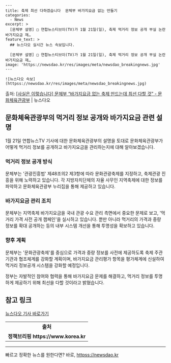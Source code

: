     ---
    title: 축제 최선 다하겠습니다  문체부 바가지요금 없는 만들기
    categories:
      - News
    excerpt: >
      [문체부 설명] □ 연합뉴스티브이(TV)가 1월 21일(일), 축제 먹거리 정보 공개 부실 논란바가지요금 재…
    feature_text: >
      ## 뉴스다오 실시간 뉴스 속보입니다.
    
      [문체부 설명] □ 연합뉴스티브이(TV)가 1월 21일(일), 축제 먹거리 정보 공개 부실 논란바가지요금 재…
    image: 'https://newsdao.kr/res/images/meta/newsdao_breakingnews.jpg'
    ---
    
    ![뉴스다오 속보](httpss://newsdao.kr/res/images/meta/newsdao_breakingnews.jpg)

<p>출처: <a href="httpss://newsdao.kr/3057" rel="dofollow">[사실은 이렇습니다] 문체부 “바가지요금 없는 축제 만드는데 최선 다할 것” - 문화체육관광부</a> | 뉴스다오</p>

<h2 data-ke-size="size26">문화체육관광부의 먹거리 정보 공개와 바가지요금 관련 설명</h2>
<p data-ke-size="size16">1월 21일 연합뉴스TV 기사에 대한 문화체육관광부의 설명을 토대로 문화체육관광부가 어떻게 먹거리 정보를 공개하고 바가지요금을 관리하는지에 대해 알아보겠습니다.</p>

<h3>먹거리 정보 공개 방식</h3>
<p data-ke-size="size16">문체부는 '관광진흥법' 제48조의2 제3항에 따라 문화관광축제를 지정하고, 축제관광 진흥을 위해 노력하고 있습니다. 각 지방자치단체의 자율 사무인 지역축제에 대한 정보를 파악하고 문화체육관광부 누리집을 통해 제공하고 있습니다.</p>

<h3>바가지요금 관리 조치</h3>
<p data-ke-size="size16">문체부는 지역축제 바가지요금을 국내 관광 수요 관리 측면에서 중요한 문제로 보고, '먹거리 가격 사전 공개 캠페인'을 실시하고 있습니다. 뿐만 아니라 먹거리의 가격과 중량 정보를 확대 공개하는 등의 내부 시스템 개선을 통해 투명성을 확보하고 있습니다.</p>

<h3>향후 계획</h3>
<p data-ke-size="size16">문체부는 '문화관광축제'를 중심으로 가격과 중량 정보를 사전에 제공하도록 축제 주관기관과 협조체계를 강화할 계획이며, 바가지요금 관리평가 항목을 평가체계에 신설하여 먹거리 정보공개 시스템을 강화할 예정입니다.</p>

<p data-ke-size="size16">정부는 자발적인 참여와 협력을 통해 바가지요금 문제를 해결하고, 먹거리 정보를 투명하게 제공하기 위해 최선을 다할 것이라고 밝혔습니다.</p>

<h2 data-ke-size="size26">참고 링크</h2>
<p data-ke-size="size16"><a href="httpss://newsdao.kr/3057">뉴스다오 기사 바로가기</a></p>
<table style="width: 100%;" cellspacing="0" cellpadding="0">
<tbody>
<tr>
<td style="text-align: center; height: 17px;"><b>출처</b></td>
</tr>
<tr>
<td style="text-align: center; height: 17px;"><b>정책브리핑 https://www.korea.kr</b></td>
</tr>
</tbody>
</table>
<hr> 

빠르고 정확한 뉴스를 원한다면? 바로, <a href="httpss://newsdao.kr" rel="dofollow">httpss://newsdao.kr</a>


    